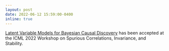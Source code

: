 ```yaml
---
layout: post
date: 2022-06-12 15:59:00-0400
inline: true
---
```


<a href="https://arxiv.org/abs/2207.05723">Latent Variable Models for Bayesian Causal Discovery</a> has been accepted at the ICML 2022 Workshop on Spurious Correlations, Invariance, and Stability.
